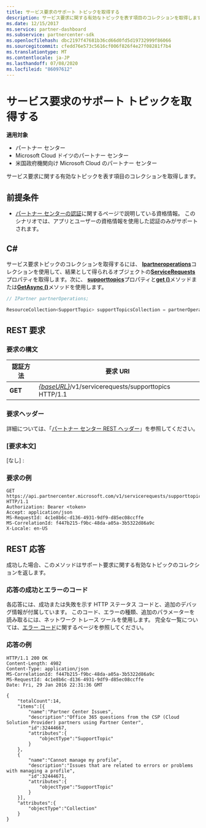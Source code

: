```yaml
---
title: サービス要求のサポート トピックを取得する
description: サービス要求に関する有効なトピックを表す項目のコレクションを取得します。
ms.date: 12/15/2017
ms.service: partner-dashboard
ms.subservice: partnercenter-sdk
ms.openlocfilehash: dbc2197f47681b36cd66d0fd5d19732999f86066
ms.sourcegitcommit: cfedd76e573c5616cf006f826f4e27f08281f7b4
ms.translationtype: MT
ms.contentlocale: ja-JP
ms.lasthandoff: 07/08/2020
ms.locfileid: "86097612"
---
```

# <a name="get-service-request-support-topics"></a>サービス要求のサポート トピックを取得する

**適用対象**

- パートナー センター
- Microsoft Cloud ドイツのパートナー センター
- 米国政府機関向け Microsoft Cloud のパートナー センター

サービス要求に関する有効なトピックを表す項目のコレクションを取得します。

## <a name="prerequisites"></a>前提条件

- [パートナー センターの認証](partner-center-authentication.md)に関するページで説明している資格情報。 このシナリオでは、アプリとユーザーの資格情報を使用した認証のみがサポートされます。

## <a name="c"></a>C\#

サービス要求トピックのコレクションを取得するには、 [**Ipartneroperations**](https://docs.microsoft.com/dotnet/api/microsoft.store.partnercenter.ipartner)コレクションを使用して、結果として得られるオブジェクトの[**ServiceRequests**](https://docs.microsoft.com/dotnet/api/microsoft.store.partnercenter.ipartner.servicerequests)プロパティを取得します。次に、 [**supporttopics**](https://docs.microsoft.com/dotnet/api/microsoft.store.partnercenter.servicerequests.isupporttopicscollection)プロパティと[**get ()**](https://docs.microsoft.com/dotnet/api/microsoft.store.partnercenter.servicerequests.isupporttopicscollection.get)メソッドまたは[**GetAsync ()**](https://docs.microsoft.com/dotnet/api/microsoft.store.partnercenter.servicerequests.isupporttopicscollection.getasync)メソッドを使用します。

``` csharp
// IPartner partnerOperations;

ResourceCollection<SupportTopic> supportTopicsCollection = partnerOperations.ServiceRequests.SupportTopics.Get();
```

## <a name="rest-request"></a>REST 要求

### <a name="request-syntax"></a>要求の構文

| 認証方法  | 要求 URI                                                                           |
|---------|---------------------------------------------------------------------------------------|
| **GET** | [*{baseURL}*](partner-center-rest-urls.md)/v1/servicerequests/supporttopics HTTP/1.1 |

### <a name="request-headers"></a>要求ヘッダー

詳細については、「[パートナー センター REST ヘッダー](headers.md)」を参照してください。

### <a name="request-body"></a>[要求本文]

[なし] :

### <a name="request-example"></a>要求の例

```http
GET https://api.partnercenter.microsoft.com/v1/servicerequests/supporttopics HTTP/1.1
Authorization: Bearer <token>
Accept: application/json
MS-RequestId: 4c1e8b6c-d136-4931-9df9-d85ec08ccffe
MS-CorrelationId: f447b215-f9bc-48da-a05a-3b5322d86a9c
X-Locale: en-US
```

## <a name="rest-response"></a>REST 応答

成功した場合、このメソッドはサポート要求に関する有効なトピックのコレクションを返します。

### <a name="response-success-and-error-codes"></a>応答の成功とエラーのコード

各応答には、成功または失敗を示す HTTP ステータス コードと、追加のデバッグ情報が付属しています。 このコード、エラーの種類、追加のパラメーターを読み取るには、ネットワーク トレース ツールを使用します。 完全な一覧については、[エラー コード](error-codes.md)に関するページを参照してください。

### <a name="response-example"></a>応答の例

```http
HTTP/1.1 200 OK
Content-Length: 4982
Content-Type: application/json
MS-CorrelationId: f447b215-f9bc-48da-a05a-3b5322d86a9c
MS-RequestId: 4c1e8b6c-d136-4931-9df9-d85ec08ccffe
Date: Fri, 29 Jan 2016 22:31:36 GMT

{
    "totalCount":14,
    "items":[{
        "name":"Partner Center Issues",
        "description":"Office 365 questions from the CSP (Cloud Solution Provider) partners using Partner Center",
        "id":32444667,
        "attributes":{
            "objectType":"SupportTopic"
        }
    },
    {
        "name":"Cannot manage my profile",
        "description":"Issues that are related to errors or problems with managing a profile",
        "id":32444671,
        "attributes":{
            "objectType":"SupportTopic"
        }
    }],
    "attributes":{
        "objectType":"Collection"
    }
}
```
